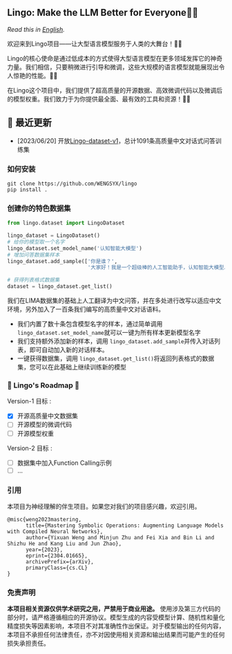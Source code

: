 ## Lingo: Make the LLM Better for Everyone🚀🚀

*Read this in [English](Readme_en.md).*

<div>



欢迎来到Lingo项目——让大型语言模型服务于人类的大舞台！🎉🎉

Lingo的核心使命是通过低成本的方式使得大型语言模型在更多领域发挥它的神奇力量。我们相信，只要稍微进行引导和微调，这些大规模的语言模型就能展现出令人惊艳的性能。💫🌈

在Lingo这个项目中，我们提供了超高质量的开源数据、高效微调代码以及微调后的模型权重。我们致力于为你提供最全面、最有效的工具和资源！🚀🚅



</div>

## 🔄 最近更新

* [2023/06/20] 开放[Lingo-dataset-v1](https://huggingface.co/datasets/WENGSYX/Lingo-dataset-v1)，总计1091条高质量中文对话式问答训练集

### 如何安装

```
git clone https://github.com/WENGSYX/lingo
pip install .
```

### 创建你的特色数据集

```python
from lingo.dataset import LingoDataset

lingo_dataset = LingoDataset()
# 给你的模型取一个名字
lingo_dataset.set_model_name('认知智能大模型')
# 增加问答数据集样本
lingo_dataset.add_sample(['你是谁？',
                          '大家好！我是一个超级棒的人工智能助手，认知智能大模型。我就像你的私人小助手，能用流利的自然语言和你聊天，无论是解答问题还是提供帮助，我都能轻松搞定。虽然我没有实体形象，但我会竭尽所能，为你提供最贴心的服务哦！'])

# 获得列表格式数据集
dataset = lingo_dataset.get_list()
```

我们在LIMA数据集的基础上人工翻译为中文问答，并在多处进行改写以适应中文环境，另外加入了一百条我们编写的高质量中文对话语料。

- 我们内置了数十条包含模型名字的样本，通过简单调用 `lingo_dataset.set_model_name`就可以一键为所有样本更新模型名字
- 我们支持额外添加新的样本，调用 `lingo_dataset.add_sample`并传入对话列表，即可自动加入新的对话样本。
- 一键获得数据集，调用 `lingo_dataset.get_list()`将返回列表格式的数据集，您可以在此基础上继续训练新的模型

### 🌱 Lingo's Roadmap 🌱

Version-1 目标 :

- [x] 开源高质量中文数据集
- [ ] 开源模型的微调代码
- [ ] 开源模型权重

Version-2 目标 :

- [ ] 数据集中加入Function Calling示例
- [ ] ...

### 引用

本项目为神经理解的伴生项目。如果您对我们的项目感兴趣，欢迎引用。

```
@misc{weng2023mastering,
      title={Mastering Symbolic Operations: Augmenting Language Models with Compiled Neural Networks}, 
      author={Yixuan Weng and Minjun Zhu and Fei Xia and Bin Li and Shizhu He and Kang Liu and Jun Zhao},
      year={2023},
      eprint={2304.01665},
      archivePrefix={arXiv},
      primaryClass={cs.CL}
}
```

### 免责声明

**本项目相关资源仅供学术研究之用，严禁用于商业用途。**
使用涉及第三方代码的部分时，请严格遵循相应的开源协议。模型生成的内容受模型计算、随机性和量化精度损失等因素影响，本项目不对其准确性作出保证。对于模型输出的任何内容，本项目不承担任何法律责任，亦不对因使用相关资源和输出结果而可能产生的任何损失承担责任。
